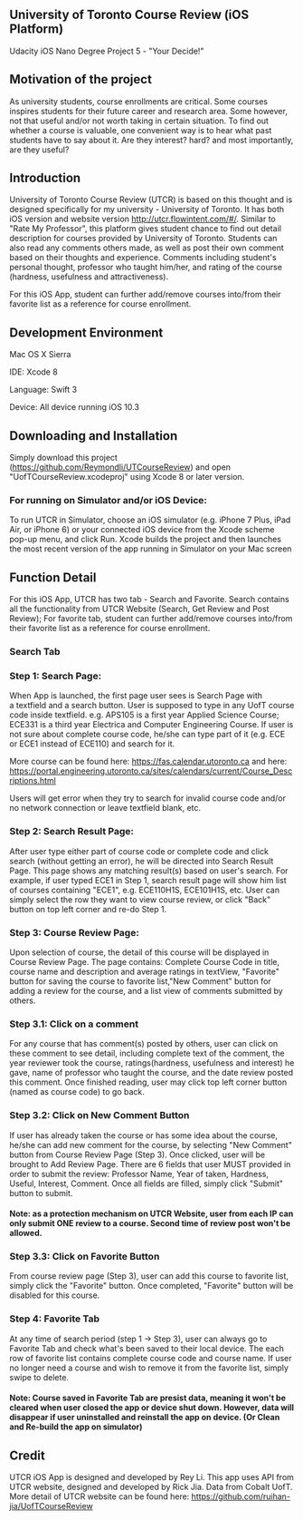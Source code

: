 ## University of Toronto Course Review (iOS Platform)
Udacity iOS Nano Degree Project 5 - "Your Decide!"
## Motivation of the project
As university students, course enrollments are critical. Some courses inspires students for their future career and research area. Some however, not that useful and/or not worth taking in certain situation. To find out whether a course is valuable, one convenient way is to hear what past students have to say about it. Are they interest? hard? and most importantly, are they useful?

## Introduction
University of Toronto Course Review (UTCR) is based on this thought and is designed specifically for my university - University of Toronto. It has both iOS version and website version http://utcr.flowintent.com/#/. Similar to "Rate My Professor", this platform gives student chance to find out detail description for courses provided by University of Toronto. Students can also read any comments others made, as well as post their own comment based on their thoughts and experience. Comments including student's personal thought, professor who taught him/her, and rating of the course (hardness, usefulness and attractiveness).

For this iOS App, student can further add/remove courses into/from their favorite list as a reference for course enrollment.

## Development Environment
Mac OS X Sierra

IDE: Xcode 8

Language: Swift 3

Device: All device running iOS 10.3

## Downloading and Installation
Simply download this project (https://github.com/Reymondli/UTCourseReview) and open "UofTCourseReview.xcodeproj" using Xcode 8 or later version.

### For running on Simulator and/or iOS Device:
To run UTCR in Simulator, choose an iOS simulator (e.g. iPhone 7 Plus, iPad Air, or iPhone 6) or your connected iOS device from the Xcode scheme pop-up menu, and click Run. Xcode builds the project and then launches the most recent version of the app running in Simulator on your Mac screen

## Function Detail
For this iOS App, UTCR has two tab - Search and Favorite. Search contains all the functionality from UTCR Website (Search, Get Review and Post Review); For favorite tab, student can further add/remove courses into/from their favorite list as a reference for course enrollment.

### Search Tab 
### Step 1: Search Page:
When App is launched, the first page user sees is Search Page with a textfield and a search button. User is supposed to type in any UofT course code inside textfield. e.g. APS105 is a first year Applied Science Course; ECE331 is a third year Electrica and Computer Engineering Course. If user is not sure about complete course code, he/she can type part of it (e.g. ECE or ECE1 instead of ECE110) and search for it.

More course can be found here: https://fas.calendar.utoronto.ca 
and here: https://portal.engineering.utoronto.ca/sites/calendars/current/Course_Descriptions.html

Users will get error when they try to search for invalid course code and/or no network connection or leave textfield blank, etc.

### Step 2: Search Result Page:
After user type either part of course code or complete code and click search (without getting an error), he will be directed into Search Result Page. This page shows any matching result(s) based on user's search. For example, if user typed ECE1 in Step 1, search result page will show him list of courses containing "ECE1", e.g. ECE110H1S, ECE101H1S, etc. User can simply select the row they want to view course review, or click "Back" button on top left corner and re-do Step 1.

### Step 3: Course Review Page:
Upon selection of course, the detail of this course will be displayed in Course Review Page. The page contains: Complete Course Code in title, course name and description and average ratings in textView, "Favorite" button for saving the course to favorite list,"New Comment" button for adding a review for the course, and a list view of comments submitted by others.

### Step 3.1: Click on a comment
For any course that has comment(s) posted by others, user can click on these comment to see detail, including complete text of the comment, the year reviewer took the course, ratings(hardness, usefulness and interest) he gave, name of professor who taught the course, and the date review posted this comment. Once finished reading, user may click top left corner button (named as course code) to go back.

### Step 3.2: Click on New Comment Button
If user has already taken the course or has some idea about the course, he/she can add new comment for the course, by selecting "New Comment" button from Course Review Page (Step 3). 
Once clicked, user will be brought to Add Review Page. There are 6 fields that user MUST provided in order to submit the review: Professor Name, Year of taken, Hardness, Useful, Interest, Comment. Once all fields are filled, simply click "Submit" button to submit.

#### Note: as a protection mechanism on UTCR Website, user from each IP can only submit ONE review to a course. Second time of review post won't be allowed.

### Step 3.3: Click on Favorite Button
From course review page (Step 3), user can add this course to favorite list, simply click the "Favorite" button. Once completed, "Favorite" button will be disabled for this course.

### Step 4: Favorite Tab
At any time of search period (step 1 -> Step 3), user can always go to Favorite Tab and check what's been saved to their local device. The each row of favorite list contains complete course code and course name. If user no longer need a course and wish to remove it from the favorite list, simply swipe to delete.
#### Note: Course saved in Favorite Tab are presist data, meaning it won't be cleared when user closed the app or device shut down. However, data will disappear if user uninstalled and reinstall the app on device. (Or Clean and Re-build the app on simulator)

## Credit
UTCR iOS App is designed and developed by Rey Li.
This app uses API from UTCR website, designed and developed by Rick Jia. Data from Cobalt UofT.
More detail of UTCR website can be found here: https://github.com/ruihan-jia/UofTCourseReview



